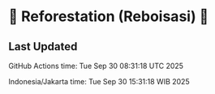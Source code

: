 
# 🌳 Reforestation (Reboisasi) 🌲

## Last Updated

GitHub Actions time: Tue Sep 30 08:31:18 UTC 2025

Indonesia/Jakarta time: Tue Sep 30 15:31:18 WIB 2025
